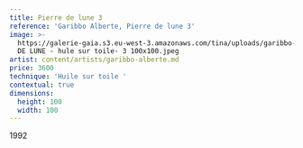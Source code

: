 ```yaml
---
title: Pierre de lune 3
reference: 'Garibbo Alberte, Pierre de lune 3'
image: >-
  https://galerie-gaia.s3.eu-west-3.amazonaws.com/tina/uploads/garibbo-alberte/galerie-gaia-garibbo-alberte-PIERRE
  DE LUNE - hule sur toile- 3 100x100.jpeg
artist: content/artists/garibbo-alberte.md
price: 3600
technique: 'Huile sur toile '
contextual: true
dimensions:
  height: 100
  width: 100
---
```


1992
